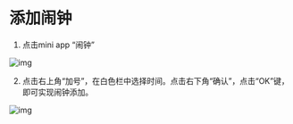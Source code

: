 # 添加闹钟



1.  点击mini app “闹钟”

    
![img](http://images.qicheke.com/FlbLKASd1pDysOpMLnld_gpGN5Ly ':size=30%')
    
2.  点击右上角“加号”，在白色栏中选择时间。点击右下角“确认”，点击“OK”键，即可实现闹钟添加。
    

![img](http://images.qicheke.com/FtBe6Vqhv2bAasDu50jWnSDM0BJJ ':size=30%')